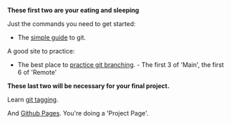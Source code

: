 **These first two are your eating and sleeping**

Just the commands you need to get started:    
   * The [simple guide](http://rogerdudler.github.io/git-guide/) to git.

A good site to practice:   
   * The best place to [practice git branching](http://learngitbranching.js.org/).   -  The first 3 of 'Main', the first 6 of 'Remote'  
 

**These last two will be necessary for your final project.**
  
Learn [git tagging](http://alblue.bandlem.com/2011/04/git-tip-of-week-tags.html).  
  
And [Github Pages](http://alblue.bandlem.com/2011/04/git-tip-of-week-tags.html).  You're doing a 'Project Page'.  

  
